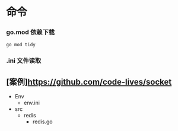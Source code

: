 # 命令
### go.mod 依赖下载
```
go mod tidy
```
### .ini 文件读取
## [案例]https://github.com/code-lives/socket
 - Env
    - env.ini
 - src
    - redis
      - redis.go
